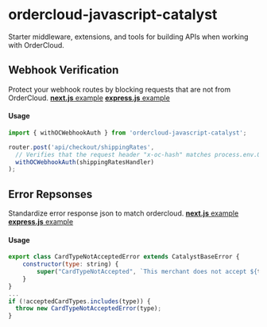 # ordercloud-javascript-catalyst
Starter middleware, extensions, and tools for building APIs when working with OrderCloud.

## Webhook Verification
Protect your webhook routes by blocking requests that are not from OrderCloud. [**next.js** example](./examples/next-js/pages/api/checkout/ordercalculate.ts#L10)  [**express.js** example](./examples/express-js/src/checkoutIntegrationRoutes.ts#L14)

#### Usage
```js
import { withOCWebhookAuth } from 'ordercloud-javascript-catalyst';

router.post('api/checkout/shippingRates', 
  // Verifies that the request header "x-oc-hash" matches process.env.OC_WEBHOOK_HASH_KEY.
  withOCWebhookAuth(shippingRatesHandler)
);
```
## Error Repsonses
Standardize error response json to match ordercloud. [**next.js** example](./examples/next-js/helpers/ApiHander.ts#L16)  [**express.js** example](./examples/express-js/src/app.ts#L33)

#### Usage
```js
export class CardTypeNotAcceptedError extends CatalystBaseError {
    constructor(type: string) {
        super("CardTypeNotAccepted", `This merchant does not accept ${type} type credit cards`, 400)
    }
}
...
if (!acceptedCardTypes.includes(type)) {
  throw new CardTypeNotAcceptedError(type);
}
```



